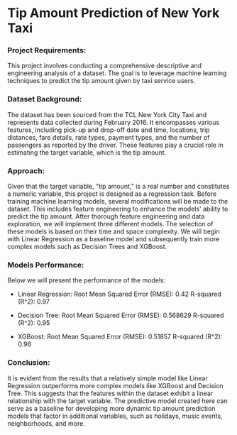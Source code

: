 # Tip Amount Prediction of New York Taxi 
### Project Requirements:

This project involves conducting a comprehensive descriptive and engineering analysis of a dataset. The goal is to leverage machine learning techniques to predict the tip amount given by taxi service users.

### Dataset Background:

The dataset has been sourced from the TCL New York City Taxi and represents data collected during February 2016. It encompasses various features, including pick-up and drop-off date and time, locations, trip distances, fare details, rate types, payment types, and the number of passengers as reported by the driver. These features play a crucial role in estimating the target variable, which is the tip amount.

### Approach:

Given that the target variable, "tip amount," is a real number and constitutes a numeric variable, this project is designed as a regression task. Before training machine learning models, several modifications will be made to the dataset. This includes feature engineering to enhance the models' ability to predict the tip amount. After thorough feature engineering and data exploration, we will implement three different models. The selection of these models is based on their time and space complexity. We will begin with Linear Regression as a baseline model and subsequently train more complex models such as Decision Trees and XGBoost.

### Models Performance:

Below we will present the performance of the models:

- Linear Regression:
Root Mean Squared Error (RMSE): 0.42
R-squared (R^2): 0.97

- Decision Tree:
Root Mean Squared Error (RMSE): 0.568629
R-squared (R^2): 0.95

- XGBoost:
Root Mean Squared Error (RMSE): 0.51857
R-squared (R^2): 0.96

### Conclusion:
It is evident from the results that a relatively simple model like Linear Regression outperforms more complex models like XGBoost and Decision Tree. This suggests that the features within the dataset exhibit a linear relationship with the target variable. The predictive model created here can serve as a baseline for developing more dynamic tip amount prediction models that factor in additional variables, such as holidays, music events, neighborhoods, and more.
